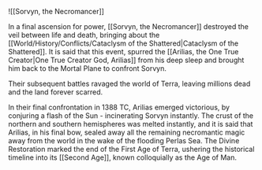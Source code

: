 ![[Sorvyn, the Necromancer]] 

In a final ascension for power, [[Sorvyn, the Necromancer]] destroyed the veil between life and death, bringing about the [[World/History/Conflicts/Cataclysm of the Shattered|Cataclysm of the Shattered]]. It is said that this event, spurred the [[Arilias, the One True Creator|One True Creator God, Arilias]] from his deep sleep and brought him back to the Mortal Plane to confront Sorvyn.

Their subsequent battles ravaged the world of Terra, leaving millions dead and the land forever scarred.

In their final confrontation in 1388 TC, Arilias emerged victorious, by conjuring a flash of the Sun - incinerating Sorvyn instantly. The crust of the northern and southern hemispheres was melted instantly, and it is said that Arilias, in his final bow, sealed away all the remaining necromantic magic away from the world in the wake of the flooding Perlas Sea. The Divine Restoration marked the end of the First Age of Terra, ushering the historical timeline into its [[Second Age]], known colloquially as the Age of Man.